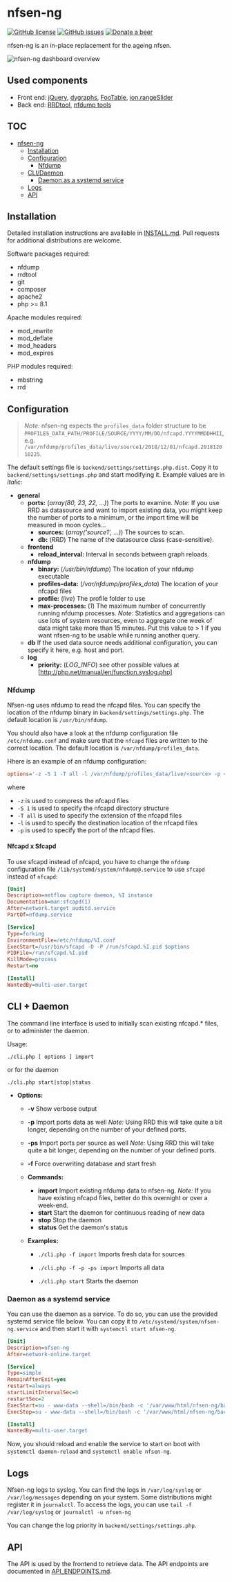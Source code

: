 # nfsen-ng

[![GitHub license](https://img.shields.io/github/license/mbolli/nfsen-ng.svg?style=flat-square)](https://github.com/mbolli/nfsen-ng/blob/master/LICENSE)
[![GitHub issues](https://img.shields.io/github/issues/mbolli/nfsen-ng.svg?style=flat-square)](https://github.com/mbolli/nfsen-ng/issues)
[![Donate a beer](https://img.shields.io/badge/paypal-donate-yellow.svg?style=flat-square)](https://paypal.me/bolli)

nfsen-ng is an in-place replacement for the ageing nfsen.

![nfsen-ng dashboard overview](https://github.com/mbolli/nfsen-ng/assets/722725/c3df942e-3d3c-4ef9-86ad-4e5780c7b6d8)

## Used components

* Front end: [jQuery](https://jquery.com), [dygraphs](http://dygraphs.com), [FooTable](http://fooplugins.github.io/FooTable/), [ion.rangeSlider](http://ionden.com/a/plugins/ion.rangeSlider/en.html)
* Back end: [RRDtool](http://oss.oetiker.ch/rrdtool/), [nfdump tools](https://github.com/phaag/nfdump)

## TOC

* [nfsen-ng](#nfsen-ng)
  * [Installation](#installation)
  * [Configuration](#configuration)
    * [Nfdump](#nfdump)
  * [CLI/Daemon](#cli--daemon)
    * [Daemon as a systemd service](#daemon-as-a-systemd-service)
  * [Logs](#logs)
  * [API](#api)

## Installation

Detailed installation instructions are available in [INSTALL.md](./INSTALL.md). Pull requests for additional distributions are welcome.

Software packages required:

* nfdump
* rrdtool
* git
* composer
* apache2
* php >= 8.1

Apache modules required:

* mod_rewrite
* mod_deflate
* mod_headers
* mod_expires

PHP modules required:

* mbstring
* rrd

## Configuration

> *Note:* nfsen-ng expects the `profiles_data` folder structure to be `PROFILES_DATA_PATH/PROFILE/SOURCE/YYYY/MM/DD/nfcapd.YYYYMMDDHHII`, e.g. `/var/nfdump/profiles_data/live/source1/2018/12/01/nfcapd.201812010225`.

The default settings file is `backend/settings/settings.php.dist`. Copy it to `backend/settings/settings.php` and start modifying it. Example values are in *italic*:

* **general**
  * **ports:** (*array(80, 23, 22, ...)*) The ports to examine. *Note:* If you use RRD as datasource and want to import existing data, you might keep the number of ports to a minimum, or the import time will be measured in moon cycles...
    * **sources:** (*array('source1', ...)*) The sources to scan.
    * **db:** (*RRD*) The name of the datasource class (case-sensitive).
  * **frontend**
    * **reload_interval:** Interval in seconds between graph reloads.
  * **nfdump**
    * **binary:** (*/usr/bin/nfdump*) The location of your nfdump executable
    * **profiles-data:** (*/var/nfdump/profiles_data*) The location of your nfcapd files
    * **profile:** (*live*) The profile folder to use
    * **max-processes:** (*1*) The maximum number of concurrently running nfdump processes. *Note:* Statistics and aggregations can use lots of system resources, even to aggregate one week of data might take more than 15 minutes. Put this value to > 1 if you want nfsen-ng to be usable while running another query.
  * **db** If the used data source needs additional configuration, you can specify it here, e.g. host and port.
  * **log**
    * **priority:** (*LOG_INFO*) see other possible values at [http://php.net/manual/en/function.syslog.php]

### Nfdump

Nfsen-ng uses nfdump to read the nfcapd files. You can specify the location of the nfdump binary in `backend/settings/settings.php`. The default location is `/usr/bin/nfdump`.

You should also have a look at the nfdump configuration file `/etc/nfdump.conf` and make sure that the `nfcapd` files are written to the correct location. The default location is `/var/nfdump/profiles_data`.

Hhere is an example of an nfdump configuration:

```ini
options='-z -S 1 -T all -l /var/nfdump/profiles_data/live/<source> -p <port>'
```

where

* `-z` is used to compress the nfcapd files
* `-S 1` is used to specify the nfcapd directory structure
* `-T all` is used to specify the extension of the nfcapd files
* `-l` is used to specify the destination location of the nfcapd files
* `-p` is used to specify the port of the nfcapd files.

#### Nfcapd x Sfcapd

To use sfcapd instead of nfcapd, you have to change the `nfdump` configuration file `/lib/systemd/system/nfdump@.service` to use `sfcapd` instead of `nfcapd`:

```ini
[Unit]
Description=netflow capture daemon, %I instance
Documentation=man:sfcapd(1)
After=network.target auditd.service
PartOf=nfdump.service

[Service]
Type=forking
EnvironmentFile=/etc/nfdump/%I.conf
ExecStart=/usr/bin/sfcapd -D -P /run/sfcapd.%I.pid $options
PIDFile=/run/sfcapd.%I.pid
KillMode=process
Restart=no

[Install]
WantedBy=multi-user.target
```

## CLI + Daemon

The command line interface is used to initially scan existing nfcapd.* files, or to administer the daemon.

Usage:

  `./cli.php [ options ] import`

or for the daemon

  `./cli.php start|stop|status`

* **Options:**
  * **-v**  Show verbose output
  * **-p**  Import ports data as well *Note:* Using RRD this will take quite a bit longer, depending on the number of your defined ports.
  * **-ps**  Import ports per source as well *Note:* Using RRD this will take quite a bit longer, depending on the number of your defined ports.
  * **-f**  Force overwriting database and start fresh

  * **Commands:**
    * **import** Import existing nfdump data to nfsen-ng. *Note:* If you have existing nfcapd files, better do this overnight or over a week-end.
    * **start** Start the daemon for continuous reading of new data
    * **stop** Stop the daemon
    * **status** Get the daemon's status

  * **Examples:**
    * `./cli.php -f import`
        Imports fresh data for sources

    * `./cli.php -f -p -ps import`
        Imports all data

    * `./cli.php start`
        Starts the daemon

### Daemon as a systemd service

You can use the daemon as a service. To do so, you can use the provided systemd service file below. You can copy it to `/etc/systemd/system/nfsen-ng.service` and then start it with `systemctl start nfsen-ng`.

```ini
[Unit]
Description=nfsen-ng
After=network-online.target

[Service]
Type=simple
RemainAfterExit=yes
restart=always
startLimitIntervalSec=0
restartSec=2
ExecStart=su - www-data --shell=/bin/bash -c '/var/www/html/nfsen-ng/backend/cli.php start'
ExecStop=su - www-data --shell=/bin/bash -c '/var/www/html/nfsen-ng/backend/cli.php stop'

[Install]
WantedBy=multi-user.target
```

Now, you should reload and enable the service to start on boot with `systemctl daemon-reload` and `systemctl enable nfsen-ng`.

## Logs

Nfsen-ng logs to syslog. You can find the logs in `/var/log/syslog` or `/var/log/messages` depending on your system. Some distributions might register it in `journalctl`. To access the logs, you can use `tail -f /var/log/syslog` or `journalctl -u nfsen-ng`

You can change the log priority in `backend/settings/settings.php`.

## API

The API is used by the frontend to retrieve data. The API endpoints are documented in [API_ENDPOINTS.md](./API_ENDPOINTS.md).
